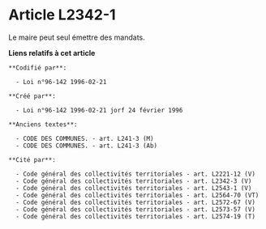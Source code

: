 # Article L2342-1

Le maire peut seul émettre des mandats.

**Liens relatifs à cet article**

	**Codifié par**:

	  - Loi n°96-142 1996-02-21

	**Créé par**:

	  - Loi n°96-142 1996-02-21 jorf 24 février 1996

	**Anciens textes**:

	  - CODE DES COMMUNES. - art. L241-3 (M)
	  - CODE DES COMMUNES. - art. L241-3 (Ab)

	**Cité par**:

	  - Code général des collectivités territoriales - art. L2221-12 (V)
	  - Code général des collectivités territoriales - art. L2342-3 (V)
	  - Code général des collectivités territoriales - art. L2543-1 (V)
	  - Code général des collectivités territoriales - art. L2564-70 (VT)
	  - Code général des collectivités territoriales - art. L2572-67 (V)
	  - Code général des collectivités territoriales - art. L2573-57 (V)
	  - Code général des collectivités territoriales - art. L2574-19 (T)
